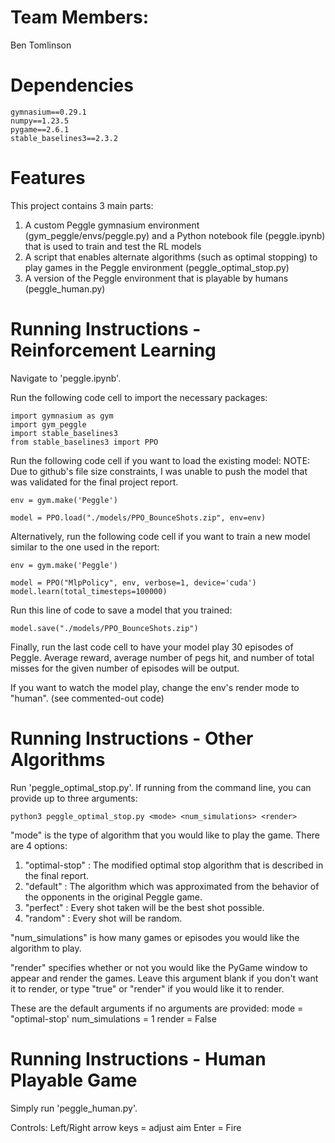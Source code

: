 
# Team Members:
Ben Tomlinson

# Dependencies
    gymnasium==0.29.1
    numpy==1.23.5
    pygame==2.6.1
    stable_baselines3==2.3.2

# Features
This project contains 3 main parts:
1. A custom Peggle gymnasium environment (gym_peggle/envs/peggle.py) and a Python notebook file (peggle.ipynb) that is used to train and test the RL models
2. A script that enables alternate algorithms (such as optimal stopping) to play games in the Peggle environment (peggle_optimal_stop.py)
3. A version of the Peggle environment that is playable by humans (peggle_human.py)

# Running Instructions - Reinforcement Learning
Navigate to 'peggle.ipynb'.

Run the following code cell to import the necessary packages:
```
import gymnasium as gym
import gym_peggle
import stable_baselines3
from stable_baselines3 import PPO
```

Run the following code cell if you want to load the existing model:
NOTE: Due to github's file size constraints, I was unable to push the model that was validated for the final project report.
```
env = gym.make('Peggle')

model = PPO.load("./models/PPO_BounceShots.zip", env=env)
```

Alternatively, run the following code cell if you want to train a new model similar to the one used in the report:
```
env = gym.make('Peggle')

model = PPO("MlpPolicy", env, verbose=1, device='cuda')
model.learn(total_timesteps=100000)
```

Run this line of code to save a model that you trained:
```
model.save("./models/PPO_BounceShots.zip")
```

Finally, run the last code cell to have your model play 30 episodes of Peggle. Average reward, average number of pegs hit, and number of total misses for the given number of episodes will be output.

If you want to watch the model play, change the env's render mode to "human". (see commented-out code)


# Running Instructions - Other Algorithms
Run 'peggle_optimal_stop.py'. If running from the command line, you can provide up to three arguments:

    python3 peggle_optimal_stop.py <mode> <num_simulations> <render>

"mode" is the type of algorithm that you would like to play the game. There are 4 options:
1. "optimal-stop" : The modified optimal stop algorithm that is described in the final report.
2. "default" : The algorithm which was approximated from the behavior of the opponents in the original Peggle game.
3. "perfect" : Every shot taken will be the best shot possible.
4. "random" : Every shot will be random.

"num_simulations" is how many games or episodes you would like the algorithm to play.

"render" specifies whether or not you would like the PyGame window to appear and render the games.
Leave this argument blank if you don't want it to render, or type "true" or "render" if you would like it to render.

These are the default arguments if no arguments are provided:
    mode = "optimal-stop'
    num_simulations = 1
    render = False


# Running Instructions - Human Playable Game
Simply run 'peggle_human.py'.

Controls:
Left/Right arrow keys = adjust aim
Enter = Fire





